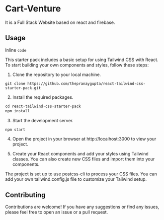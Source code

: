 # Cart-Venture
It is a Full Stack Website based on react and firebase. 

## Usage

Inline `code`

This starter pack includes a basic setup for using Tailwind CSS with React. To start building your own components and styles, follow these steps:

1. Clone the repository to your local machine.

```
git clone https://github.com/thepranaygupta/react-tailwind-css-starter-pack.git
```

2. Install the required packages.

``` js
cd react-tailwind-css-starter-pack
npm install
```

3. Start the development server.

``` js
npm start
```
4. Open the project in your browser at http://localhost:3000 to view your project.

5. Create your React components and add your styles using Tailwind classes. You can also create new CSS files and import them into your components.

The project is set up to use postcss-cli to process your CSS files. You can add your own tailwind.config.js file to customize your Tailwind setup.

## Contributing

Contributions are welcome! If you have any suggestions or find any issues, please feel free to open an issue or a pull request.
